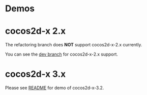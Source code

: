 Demos
======

# cocos2d-x 2.x 

The refactoring branch does **NOT** support cocos2d-x-2.x currently. 

You can see the [dev branch][1] for cocos2d-x-2.x support.

# cocos2d-x 3.x 

Please see [README][2] for demo of cocos2d-x-3.2.

[1]: https://github.com/DragonBones/DragonBonesCPP/tree/dev/demos/cocos2d-x-2.x
[2]: cocos2d-x-3.2/
